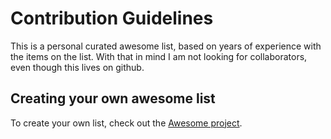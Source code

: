 # Contribution Guidelines

This is a personal curated awesome list, based on years of experience with the items on the list. 
With that in mind I am not looking for collaborators, even though this lives on github.

## Creating your own awesome list

To create your own list, check out the [Awesome project](https://github.com/sindresorhus/awesome/).
